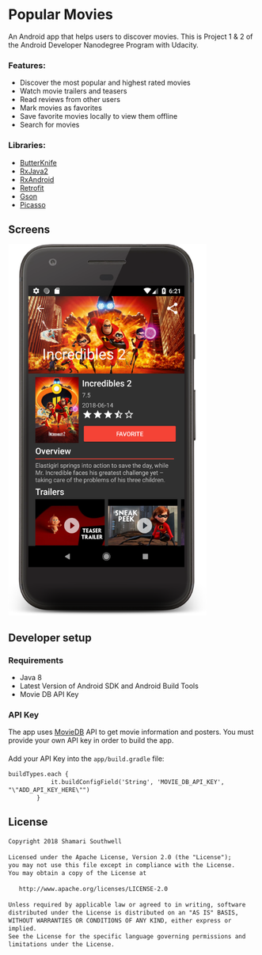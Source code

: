 # Popular Movies
An Android app that helps users to discover movies. This is Project 1 & 2 of the Android Developer Nanodegree Program with Udacity.
### Features:
* Discover the most popular and highest rated movies
* Watch movie trailers and teasers
* Read reviews from other users
* Mark movies as favorites
* Save favorite movies locally to view them offline
* Search for movies
### Libraries:
* [ButterKnife](http://jakewharton.github.io/butterknife/ "ButterKnife")
* [RxJava2](https://github.com/ReactiveX/RxJava "RxJava2")
* [RxAndroid](https://github.com/ReactiveX/RxAndroid)
* [Retrofit](http://square.github.io/retrofit/ "Retrofit")
* [Gson](https://github.com/google/gson "Gson")
* [Picasso](http://square.github.io/picasso/ "Picasso")
## Screens
<img src= "https://github.com/ssouthwell1/Popular-Movies-App/blob/development/screenshot-details.png" width="400" height="750" markdown="1"> </img>
## Developer setup
### Requirements
* Java 8
* Latest Version of Android SDK and Android Build Tools
* Movie DB API Key
### API Key
The app uses [MovieDB](https://developers.themoviedb.org/3) API to get movie information and posters. You must provide your own API key in order to build the app.
####
Add your API Key into the `app/build.gradle` file:
``` 
buildTypes.each {
            it.buildConfigField('String', 'MOVIE_DB_API_KEY', "\"ADD_API_KEY_HERE\"")
        }
```        
 ## License
 ```
 Copyright 2018 Shamari Southwell

Licensed under the Apache License, Version 2.0 (the "License");
you may not use this file except in compliance with the License.
You may obtain a copy of the License at

    http://www.apache.org/licenses/LICENSE-2.0

Unless required by applicable law or agreed to in writing, software
distributed under the License is distributed on an "AS IS" BASIS,
WITHOUT WARRANTIES OR CONDITIONS OF ANY KIND, either express or implied.
See the License for the specific language governing permissions and
limitations under the License.
```
